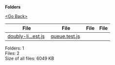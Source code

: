 **Folders**

[&lt;Go Back&gt;](../right.html)

  

<table><thead><tr class="header"><th><strong>File</strong></th><th><strong>File</strong></th><th><strong>File</strong></th><th><strong>File</strong></th></tr></thead><tbody><tr class="odd"><td><a href="doubly-linked-list.test.js">doubly-li...est.js</a> </td><td><a href="queue.test.js">queue.test.js</a> </td><td></td><td></td></tr></tbody></table>

Folders: 1  
Files: 2  
Size of all files: 6049 KB
